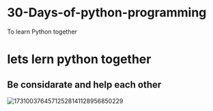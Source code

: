# 30-Days-of-python-programming
To learn Python together 
# lets lern python together 
## Be considarate and help each other
![17310037645712528141128956850229](https://github.com/user-attachments/assets/7a82aa3e-0c36-4f94-955b-920f59e6909a)
